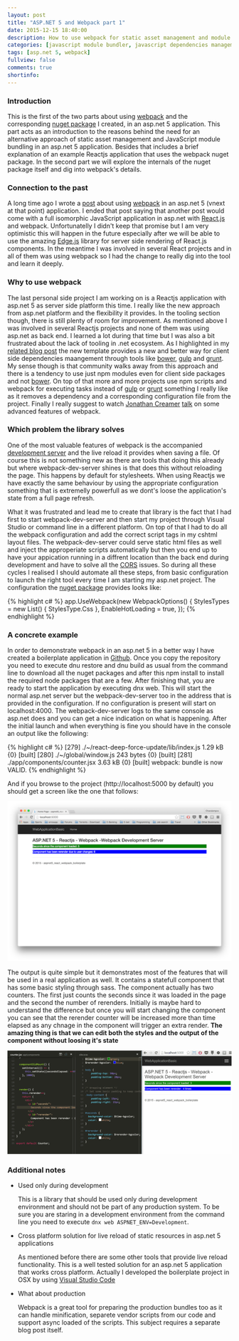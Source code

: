 ```yaml
---
layout: post
title: "ASP.NET 5 and Webpack part 1"
date: 2015-12-15 18:40:00
description: How to use webpack for static asset management and module bundling in an asp.net 5 application 
categories: [javascript module bundler, javascript dependencies management, css module bundler, css dependencies management]
tags: [asp.net 5, webpack]
fullview: false
comments: true
shortinfo: 
---
```


### Introduction
This is the first of the two parts about using [webpack][webpack] and the corresponding [nuget package][nuget] I created, in an asp.net 5 application.
This part acts as an introduction to the reasons behind the need for an alternative approach of static asset management and JavaScript module bundling in an asp.net 5 application.
Besides that includes a brief explanation of an example Reactjs application that uses the webpack nuget package. In the second part we will explore the internals of the nuget package itself and dig into webpack's details. 

### Connection to the past
A long time ago I wrote a [post][previous-post] about using [webpack][webpack]
in an asp.net 5 (vnext at that point) application. I ended that post saying that another post would come with a full isomorphic JavaScript application in asp.net with [React.js][react] and webpack.
Unfortunatelly I didn't keep that promise but I am very optimistic this will happen in the future especially after we will be able to use the amazing [Edge.js][edgejs] library for server side rendering of React.js components.
In the meantime I was involved in several React projects and in all of them was using webpack so I had the change to really dig into the tool and learn it deeply.

### Why to use webpack
The last personal side project I am working on is a Reactjs application with asp.net 5 as server side platform this time. I really like the new approach from asp.net platform and the flexibility it provides.
In the tooling section though, there is still plenty of room for improvement. As mentioned above I was involved in several Reactjs projects and none of them was using asp.net as back end. I learned a lot during that time
but I was also a bit frustrated about the lack of tooling in .net ecosystem. As I highlighted in my [related blog post][previous-post] the new template provides a new and better way for client side dependencies maangement
through tools like [bower][bower], [gulp][gulp] and [grunt][grunt]. My sense though is that community walks away from this approach and there is a tendency to use just npm modules even for client side packages and not [bower][bower].
On top of that more and more projects use npm scripts and webpack for executing tasks instead of [gulp][gulp] or [grunt][grunt] something I really like as it removes a dependency and a corresponding configuration file from the project.
Finally I really suggest to watch [Jonathan Creamer][jonathan] [talk][talk] on some advanced features of webpack.

### Which problem the library solves
One of the most valuable features of webpack is the accompanied [development server][devserver] and the live reload it provides when saving a file.
Of course this is not something new as there are tools that doing this already but where webpack-dev-server shines is that does this without reloading the page.
This happens by default for stylesheets. When using Reactjs we have exactly the same behaviour by using the appropriate configuration something that is extremelly powerfull as we dont's loose the application's state from a full page refresh.

What it was frustrated and lead me to create that library is the fact that I had first to start webpack-dev-server and then start my project through Visual Studio or command line in a different platform.
On top of that I had to do all the webpack configuration and add the correct script tags in my cshtml layout files. The webpack-dev-server could serve static html files as well and inject the approperiate scripts automatically
but then you end up to have your appication running in a diffrent location than the back end during development and have to solve all the [CORS][cors] issues.
So during all these cycles I realised I should automate all these steps, from basic configuration to launch the right tool every time I am starting my asp.net project. The configuration the [nuget package][nuget] provides looks like:       

{% highlight c# %}
app.UseWebpack(new WebpackOptions() {
    StylesTypes = new List<StylesType>() {
        StylesType.Css
    },
    EnableHotLoading = true,
});	
{% endhighlight %}

### A concrete example
In order to demonstrate webpack in an asp.net 5 in a better way I have created a boilerplate application in [Github][project].
Once you copy the repository you need to execute dnu restore and dnu build as usual from the command line to download all the nuget packages and after this npm install to install the required node packages that are a few.
After finishing that, you are ready to start the application by executing dnx web. This will start the normal asp.net server but the webpack-dev-server too in the address that is provided in the configuration.
If no configuration is present will start on localhost:4000. The webpack-dev-server logs to the same console as asp.net does and you can get a nice indication on what is happening.
After the initial launch and when everything is fine you should have in the console an output like the following:

{% highlight c# %}
[279] ./~/react-deep-force-update/lib/index.js 1.29 kB {0} [built]
[280] ./~/global/window.js 243 bytes {0} [built]
[281] ./app/components/counter.jsx 3.63 kB {0} [built]
webpack: bundle is now VALID.
{% endhighlight %}

And if you browse to the project (http://localhost:5000 by default) you should get a screen like the one that follows:

<div class="row">
   <div class="col-sm-6 col-sm-offset-3 col-md-4 col-md-offset-4">
        <a href="/assets/images/webpackBoilerplate.png" class="select node folder">
            <img src="/assets/images/webpackBoilerplate.png" alt="select node folder">      
        </a>
   </div>
</div>

The output is quite simple but it demonstrates most of the features that will be used in a real application as well. It contains a statefull component that has some basic styling through sass.
The component actually has two counters. The first just counts the seconds since it was loaded in the page and the second the number of rerenders. Initially is maybe hard to understand the difference but once you will start
changing the component you can see that the rerender counter will be increased more than time elapsed as any chnage in the component will trigger an extra render.
**The amazing thing is that we can edit both the styles and the output of the component without loosing it's state**

<div class="row">
   <div class="col-sm-6 col-sm-offset-3 col-md-8 col-md-offset-2">
        <a href="/assets/images/hotloading.gif" class="select node folder">
            <img src="/assets/images/hotloading.gif" alt="select node folder">      
        </a>
   </div>
</div>

### Additional notes
- Used only during development

   This is a library that should be used only during development environment and should not be part of any production system.
   To be sure you are staring in a development environment from the command line you need to execute `dnx web ASPNET_ENV=Development`.
   
- Cross platform solution for live reload of static resources in asp.net 5 applications

   As mentioned before there are some other tools that provide live reload functionality. This is a well tested solution for an asp.net 5 application that works cross platform.
   Actually I developed the boilerplate project in OSX by using [Visual Studio Code][code]

- What about production

   Webpack is a great tool for preparing the production bundles too as it can handle minification, separete vendor scripts from our code and support async loaded of the scripts.
   This subject requires a separate blog post itself.


[webpack]: http://webpack.github.io/
[nuget]: https://www.nuget.org/packages/Webpack/
[previous-post]: http://xabikos.com/javascript%20module%20bundler/javascript%20dependencies%20management/css%20module%20bundler/css%20dependencies%20management/2015/05/17/asp.net-vnext-with-webpack.html
[react]: http://facebook.github.io/react/
[edgejs]: http://tjanczuk.github.io/edge/#/
[bower]: http://bower.io
[gulp]: http://gulpjs.com
[grunt]: http://gruntjs.com
[devserver]: https://webpack.github.io/docs/webpack-dev-server.html
[cors]: https://en.wikipedia.org/wiki/Cross-origin_resource_sharing
[jonathan]: https://twitter.com/jcreamer898
[talk]: https://www.youtube.com/watch?v=MzVFrIAwwS8
[project]: https://github.com/xabikos/aspnet5-react-webpack-boilerplate
[code]: https://code.visualstudio.com/